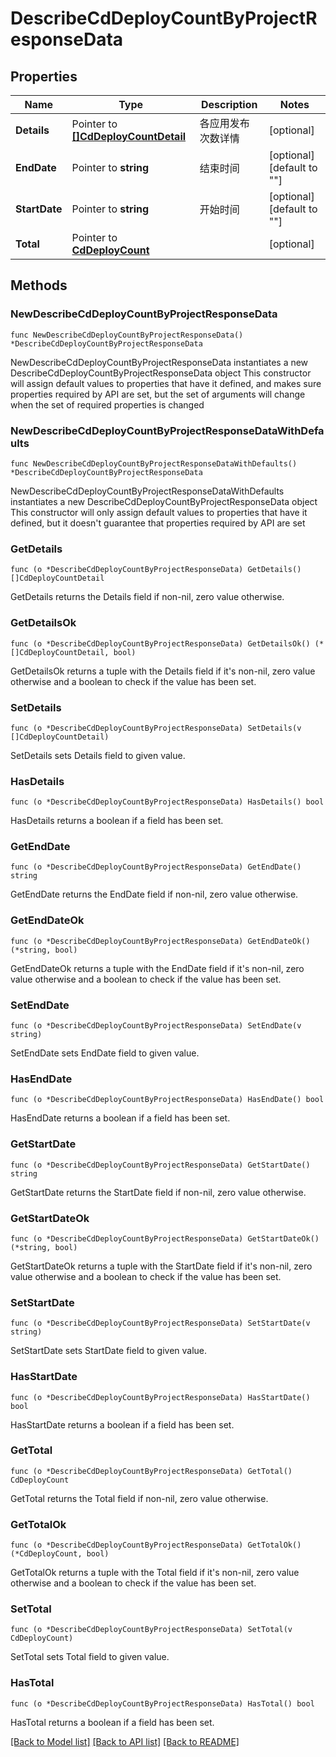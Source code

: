 # DescribeCdDeployCountByProjectResponseData

## Properties

Name | Type | Description | Notes
------------ | ------------- | ------------- | -------------
**Details** | Pointer to [**[]CdDeployCountDetail**](CdDeployCountDetail.md) | 各应用发布次数详情 | [optional] 
**EndDate** | Pointer to **string** | 结束时间 | [optional] [default to ""]
**StartDate** | Pointer to **string** | 开始时间 | [optional] [default to ""]
**Total** | Pointer to [**CdDeployCount**](CdDeployCount.md) |  | [optional] 

## Methods

### NewDescribeCdDeployCountByProjectResponseData

`func NewDescribeCdDeployCountByProjectResponseData() *DescribeCdDeployCountByProjectResponseData`

NewDescribeCdDeployCountByProjectResponseData instantiates a new DescribeCdDeployCountByProjectResponseData object
This constructor will assign default values to properties that have it defined,
and makes sure properties required by API are set, but the set of arguments
will change when the set of required properties is changed

### NewDescribeCdDeployCountByProjectResponseDataWithDefaults

`func NewDescribeCdDeployCountByProjectResponseDataWithDefaults() *DescribeCdDeployCountByProjectResponseData`

NewDescribeCdDeployCountByProjectResponseDataWithDefaults instantiates a new DescribeCdDeployCountByProjectResponseData object
This constructor will only assign default values to properties that have it defined,
but it doesn't guarantee that properties required by API are set

### GetDetails

`func (o *DescribeCdDeployCountByProjectResponseData) GetDetails() []CdDeployCountDetail`

GetDetails returns the Details field if non-nil, zero value otherwise.

### GetDetailsOk

`func (o *DescribeCdDeployCountByProjectResponseData) GetDetailsOk() (*[]CdDeployCountDetail, bool)`

GetDetailsOk returns a tuple with the Details field if it's non-nil, zero value otherwise
and a boolean to check if the value has been set.

### SetDetails

`func (o *DescribeCdDeployCountByProjectResponseData) SetDetails(v []CdDeployCountDetail)`

SetDetails sets Details field to given value.

### HasDetails

`func (o *DescribeCdDeployCountByProjectResponseData) HasDetails() bool`

HasDetails returns a boolean if a field has been set.

### GetEndDate

`func (o *DescribeCdDeployCountByProjectResponseData) GetEndDate() string`

GetEndDate returns the EndDate field if non-nil, zero value otherwise.

### GetEndDateOk

`func (o *DescribeCdDeployCountByProjectResponseData) GetEndDateOk() (*string, bool)`

GetEndDateOk returns a tuple with the EndDate field if it's non-nil, zero value otherwise
and a boolean to check if the value has been set.

### SetEndDate

`func (o *DescribeCdDeployCountByProjectResponseData) SetEndDate(v string)`

SetEndDate sets EndDate field to given value.

### HasEndDate

`func (o *DescribeCdDeployCountByProjectResponseData) HasEndDate() bool`

HasEndDate returns a boolean if a field has been set.

### GetStartDate

`func (o *DescribeCdDeployCountByProjectResponseData) GetStartDate() string`

GetStartDate returns the StartDate field if non-nil, zero value otherwise.

### GetStartDateOk

`func (o *DescribeCdDeployCountByProjectResponseData) GetStartDateOk() (*string, bool)`

GetStartDateOk returns a tuple with the StartDate field if it's non-nil, zero value otherwise
and a boolean to check if the value has been set.

### SetStartDate

`func (o *DescribeCdDeployCountByProjectResponseData) SetStartDate(v string)`

SetStartDate sets StartDate field to given value.

### HasStartDate

`func (o *DescribeCdDeployCountByProjectResponseData) HasStartDate() bool`

HasStartDate returns a boolean if a field has been set.

### GetTotal

`func (o *DescribeCdDeployCountByProjectResponseData) GetTotal() CdDeployCount`

GetTotal returns the Total field if non-nil, zero value otherwise.

### GetTotalOk

`func (o *DescribeCdDeployCountByProjectResponseData) GetTotalOk() (*CdDeployCount, bool)`

GetTotalOk returns a tuple with the Total field if it's non-nil, zero value otherwise
and a boolean to check if the value has been set.

### SetTotal

`func (o *DescribeCdDeployCountByProjectResponseData) SetTotal(v CdDeployCount)`

SetTotal sets Total field to given value.

### HasTotal

`func (o *DescribeCdDeployCountByProjectResponseData) HasTotal() bool`

HasTotal returns a boolean if a field has been set.


[[Back to Model list]](../README.md#documentation-for-models) [[Back to API list]](../README.md#documentation-for-api-endpoints) [[Back to README]](../README.md)


